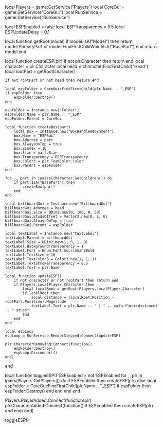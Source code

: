 local Players = game:GetService("Players")
local CoreGui = game:GetService("CoreGui")
local RunService = game:GetService("RunService")

local ESPEnabled = false
local ESPTransparency = 0.5
local ESPUpdateDelay = 0.1

local function getRoot(model)
    if model:IsA("Model") then
        return model.PrimaryPart or model:FindFirstChildWhichIsA("BasePart")
    end
    return model
end

local function createESP(plr)
    if not plr.Character then return end
    local character = plr.Character
    local head = character:FindFirstChild("Head")
    local rootPart = getRoot(character)

    if not rootPart or not head then return end

    local espFolder = CoreGui:FindFirstChild(plr.Name .. "_ESP")
    if espFolder then
        espFolder:Destroy()
    end

    espFolder = Instance.new("Folder")
    espFolder.Name = plr.Name .. "_ESP"
    espFolder.Parent = CoreGui

    local function createBox(part)
        local box = Instance.new("BoxHandleAdornment")
        box.Name = "ESPBox"
        box.Adornee = part
        box.AlwaysOnTop = true
        box.ZIndex = 10
        box.Size = part.Size
        box.Transparency = ESPTransparency
        box.Color3 = plr.TeamColor.Color
        box.Parent = espFolder
    end

    for _, part in ipairs(character:GetChildren()) do
        if part:IsA("BasePart") then
            createBox(part)
        end
    end

    local billboardGui = Instance.new("BillboardGui")
    billboardGui.Adornee = head
    billboardGui.Size = UDim2.new(0, 100, 0, 50)
    billboardGui.StudsOffset = Vector3.new(0, 2, 0)
    billboardGui.AlwaysOnTop = true
    billboardGui.Parent = espFolder

    local textLabel = Instance.new("TextLabel")
    textLabel.Parent = billboardGui
    textLabel.Size = UDim2.new(1, 0, 1, 0)
    textLabel.BackgroundTransparency = 1
    textLabel.Font = Enum.Font.SourceSansBold
    textLabel.TextSize = 16
    textLabel.TextColor3 = Color3.new(1, 1, 1)
    textLabel.TextStrokeTransparency = 0.5
    textLabel.Text = plr.Name

    local function updateESP()
        if not character or not rootPart then return end
        if Players.LocalPlayer.Character then
            local localRoot = getRoot(Players.LocalPlayer.Character)
            if localRoot then
                local distance = (localRoot.Position - rootPart.Position).Magnitude
                textLabel.Text = plr.Name .. " | " .. math.floor(distance) .. " studs"
            end
        end
    end

    local espLoop
    espLoop = RunService.RenderStepped:Connect(updateESP)

    plr.CharacterRemoving:Connect(function()
        espFolder:Destroy()
        espLoop:Disconnect()
    end)
end

local function toggleESP()
    ESPEnabled = not ESPEnabled
    for _, plr in ipairs(Players:GetPlayers()) do
        if ESPEnabled then
            createESP(plr)
        else
            local espFolder = CoreGui:FindFirstChild(plr.Name .. "_ESP")
            if espFolder then espFolder:Destroy() end
        end
    end
end

Players.PlayerAdded:Connect(function(plr)
    plr.CharacterAdded:Connect(function()
        if ESPEnabled then
            createESP(plr)
        end
    end)
end)

toggleESP()
